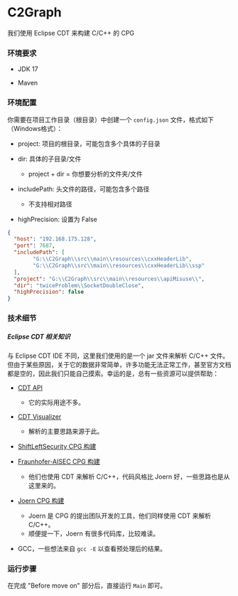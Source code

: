# C2Graph

我们使用 Eclipse CDT 来构建 C/C++ 的 CPG

### 环境要求

- JDK 17

- Maven

### 环境配置

你需要在项目工作目录（根目录）中创建一个 `config.json` 文件，格式如下（Windows格式）：

- project: 项目的根目录，可能包含多个具体的子目录

- dir: 具体的子目录/文件
  - project + dir = 你想要分析的文件夹/文件

- includePath: 头文件的路径，可能包含多个路径
  - 不支持相对路径

- highPrecision: 设置为 False

```json
{
  "host": "192.168.175.128",
  "port": 7687,
  "includePath": [
        "G:\\C2Graph\\src\\main\\resources\\cxxHeaderLib",
        "G:\\C2Graph\\src\\main\\resources\\cxxHeaderLib\\ssp"
  ],
  "project": "G:\\C2Graph\\src\\main\\resources\\apiMisuse\\",
  "dir": "twiceProblem\\SocketDoubleClose",
  "highPrecision": false
}
```
        
### 技术细节

##### Eclipse CDT 相关知识

与 Eclipse CDT IDE 不同，这里我们使用的是一个 jar 文件来解析 C/C++ 文件。但由于某些原因，关于它的数据非常简单，许多功能无法正常工作，甚至官方文档都是空的，因此我们只能自己摸索。幸运的是，总有一些资源可以提供帮助：

- [CDT API](https://help.eclipse.org/latest/index.jsp?topic=/org.eclipse.cdt.doc.isv/reference/api/overview-summary.html)
  - 它的实际用途不多。

- [CDT Visualizer](https://github.com/ricardojlrufino/eclipse-cdt-standalone-astparser)
  - 解析的主要思路来源于此。

- [ShiftLeftSecurity CPG 构建](https://github.com/ShiftLeftSecurity/codepropertygraph)

- [Fraunhofer-AISEC CPG 构建](https://github.com/Fraunhofer-AISEC/cpg)
  - 他们也使用 CDT 来解析 C/C++，代码风格比 Joern 好，一些思路也是从这里来的。

- [Joern CPG 构建](https://github.com/joernio/joern)
  - Joern 是 CPG 的提出团队开发的工具，他们同样使用 CDT 来解析 C/C++。
  - 顺便提一下，Joern 有很多代码库，比较难读。

- GCC，一些想法来自 `gcc -E` 以查看预处理后的结果。

### 运行步骤

在完成 "Before move on" 部分后，直接运行 `Main` 即可。